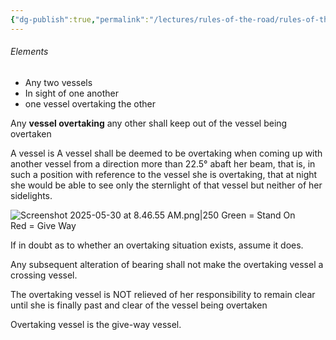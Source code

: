```yaml
---
{"dg-publish":true,"permalink":"/lectures/rules-of-the-road/rules-of-the-road-index/rule-13-overtaking/","created":"2025-05-27T09:26:39.790-04:00","updated":"2025-05-30T11:16:03.527-04:00"}
---
```



###### Elements
- Any two vessels 
- In sight of one another
- one vessel overtaking the other

Any **vessel overtaking** any other shall keep out of the vessel being overtaken

A vessel is A vessel  shall be deemed to be overtaking when coming up with another vessel from a direction more than 22.5° abaft her beam, that is, in such a position with reference to the vessel she is overtaking, that at night she would be able to see only the sternlight of that vessel but neither of her sidelights.  

![Screenshot 2025-05-30 at 8.46.55 AM.png|250](/img/user/attachments/Screenshot%202025-05-30%20at%208.46.55%20AM.png)
Green = Stand On  
Red = Give Way

If in doubt as to whether an overtaking situation exists, assume it does.

Any subsequent alteration of bearing shall not make the overtaking vessel a crossing vessel.

The overtaking vessel is NOT relieved of her responsibility to remain clear until she is finally past and clear of the vessel being overtaken

Overtaking vessel is the give-way vessel.